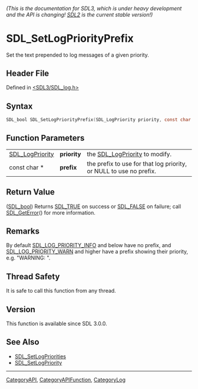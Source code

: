 ###### (This is the documentation for SDL3, which is under heavy development and the API is changing! [SDL2](https://wiki.libsdl.org/SDL2/) is the current stable version!)
# SDL_SetLogPriorityPrefix

Set the text prepended to log messages of a given priority.

## Header File

Defined in [<SDL3/SDL_log.h>](https://github.com/libsdl-org/SDL/blob/main/include/SDL3/SDL_log.h)

## Syntax

```c
SDL_bool SDL_SetLogPriorityPrefix(SDL_LogPriority priority, const char *prefix);
```

## Function Parameters

|                                    |              |                                                                    |
| ---------------------------------- | ------------ | ------------------------------------------------------------------ |
| [SDL_LogPriority](SDL_LogPriority) | **priority** | the [SDL_LogPriority](SDL_LogPriority) to modify.                  |
| const char *                       | **prefix**   | the prefix to use for that log priority, or NULL to use no prefix. |

## Return Value

([SDL_bool](SDL_bool)) Returns [SDL_TRUE](SDL_TRUE) on success or
[SDL_FALSE](SDL_FALSE) on failure; call [SDL_GetError](SDL_GetError)() for
more information.

## Remarks

By default [SDL_LOG_PRIORITY_INFO](SDL_LOG_PRIORITY_INFO) and below have no
prefix, and [SDL_LOG_PRIORITY_WARN](SDL_LOG_PRIORITY_WARN) and higher have
a prefix showing their priority, e.g. "WARNING: ".

## Thread Safety

It is safe to call this function from any thread.

## Version

This function is available since SDL 3.0.0.

## See Also

- [SDL_SetLogPriorities](SDL_SetLogPriorities)
- [SDL_SetLogPriority](SDL_SetLogPriority)

----
[CategoryAPI](CategoryAPI), [CategoryAPIFunction](CategoryAPIFunction), [CategoryLog](CategoryLog)

